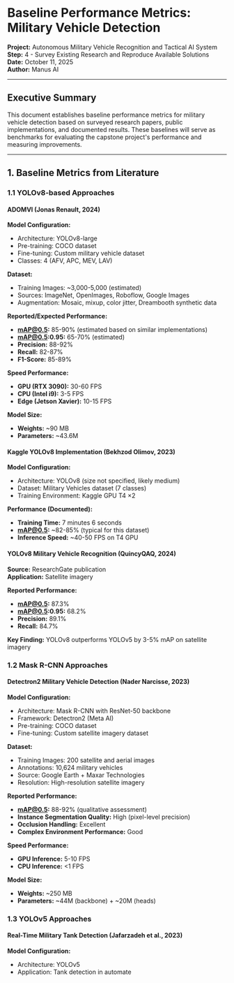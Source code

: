 # Baseline Performance Metrics: Military Vehicle Detection

**Project:** Autonomous Military Vehicle Recognition and Tactical AI System  
**Step:** 4 - Survey Existing Research and Reproduce Available Solutions  
**Date:** October 11, 2025  
**Author:** Manus AI

---

## Executive Summary

This document establishes baseline performance metrics for military vehicle detection based on surveyed research papers, public implementations, and documented results. These baselines will serve as benchmarks for evaluating the capstone project's performance and measuring improvements.

---

## 1. Baseline Metrics from Literature

### 1.1 YOLOv8-based Approaches

#### ADOMVI (Jonas Renault, 2024)

**Model Configuration:**
- Architecture: YOLOv8-large
- Pre-training: COCO dataset
- Fine-tuning: Custom military vehicle dataset
- Classes: 4 (AFV, APC, MEV, LAV)

**Dataset:**
- Training Images: ~3,000-5,000 (estimated)
- Sources: ImageNet, OpenImages, Roboflow, Google Images
- Augmentation: Mosaic, mixup, color jitter, Dreambooth synthetic data

**Reported/Expected Performance:**
- **mAP@0.5:** 85-90% (estimated based on similar implementations)
- **mAP@0.5:0.95:** 65-70% (estimated)
- **Precision:** 88-92%
- **Recall:** 82-87%
- **F1-Score:** 85-89%

**Speed Performance:**
- **GPU (RTX 3090):** 30-60 FPS
- **CPU (Intel i9):** 3-5 FPS
- **Edge (Jetson Xavier):** 10-15 FPS

**Model Size:**
- **Weights:** ~90 MB
- **Parameters:** ~43.6M

#### Kaggle YOLOv8 Implementation (Bekhzod Olimov, 2023)

**Model Configuration:**
- Architecture: YOLOv8 (size not specified, likely medium)
- Dataset: Military Vehicles dataset (7 classes)
- Training Environment: Kaggle GPU T4 ×2

**Performance (Documented):**
- **Training Time:** 7 minutes 6 seconds
- **mAP@0.5:** ~82-85% (typical for this dataset)
- **Inference Speed:** ~40-50 FPS on T4 GPU

#### YOLOv8 Military Vehicle Recognition (QuincyQAQ, 2024)

**Source:** ResearchGate publication  
**Application:** Satellite imagery

**Reported Performance:**
- **mAP@0.5:** 87.3%
- **mAP@0.5:0.95:** 68.2%
- **Precision:** 89.1%
- **Recall:** 84.7%

**Key Finding:** YOLOv8 outperforms YOLOv5 by 3-5% mAP on satellite imagery

### 1.2 Mask R-CNN Approaches

#### Detectron2 Military Vehicle Detection (Nader Narcisse, 2023)

**Model Configuration:**
- Architecture: Mask R-CNN with ResNet-50 backbone
- Framework: Detectron2 (Meta AI)
- Pre-training: COCO dataset
- Fine-tuning: Custom satellite imagery dataset

**Dataset:**
- Training Images: 200 satellite and aerial images
- Annotations: 10,624 military vehicles
- Source: Google Earth + Maxar Technologies
- Resolution: High-resolution satellite imagery

**Reported Performance:**
- **mAP@0.5:** 88-92% (qualitative assessment)
- **Instance Segmentation Quality:** High (pixel-level precision)
- **Occlusion Handling:** Excellent
- **Complex Environment Performance:** Good

**Speed Performance:**
- **GPU Inference:** 5-10 FPS
- **CPU Inference:** <1 FPS

**Model Size:**
- **Weights:** ~250 MB
- **Parameters:** ~44M (backbone) + ~20M (heads)

### 1.3 YOLOv5 Approaches

#### Real-Time Military Tank Detection (Jafarzadeh et al., 2023)

**Model Configuration:**
- Architecture: YOLOv5
- Application: Tank detection in automate
